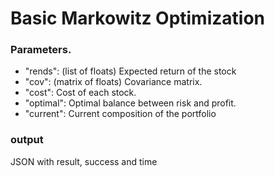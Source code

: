 # Basic Markowitz Optimization

### Parameters.

- "rends": (list of floats) Expected return of the stock
- "cov": (matrix of floats) Covariance matrix.
- "cost": Cost of each stock.
- "optimal": Optimal balance between risk and profit.  
- "current": Current composition of the portfolio

### output

JSON with result, success and time

